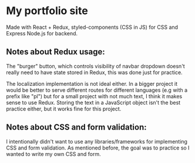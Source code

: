 <h1>My portfolio site</h1> 

Made with React + Redux, styled-components (CSS in JS) for CSS and Express Node.js for backend.

<h2>Notes about Redux usage:</h2>

<p>The "burger" button, which controls visibility of navbar dropdown doesn't really need to have state stored in Redux, this was done just for practice.</p>

The localization implementation is not ideal either. In a bigger project it would be better to serve different routes for different languages (e.g with a prefix like "pl") but for a small project with not much text, I think it makes sense to use Redux. Storing the text in a JavaScript object isn't the best practice either, but it works fine for this project.

<h2>Notes about CSS and form validation:</h2>
<p>I intentionally didn't want to use any libraries/frameworks for implementing CSS and form validation. As mentioned before, the goal was to practice so I wanted to write my own CSS and form.</p>
